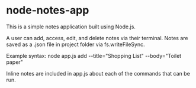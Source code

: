 # node-notes-app

This is a simple notes application built using Node.js.

A user can add, access, edit, and delete notes via their terminal. Notes are saved as a .json file in project folder via fs.writeFileSync.

Example syntax:
node app.js add --title="Shopping List" --body="Toilet paper"

Inline notes are included in app.js about each of the commands that can be run.